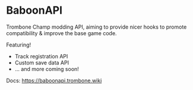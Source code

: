 # BaboonAPI

Trombone Champ modding API, aiming to provide nicer hooks to
promote compatibility & improve the base game code.

Featuring!

* Track registration API
* Custom save data API
* ... and more coming soon!

Docs: https://baboonapi.trombone.wiki
